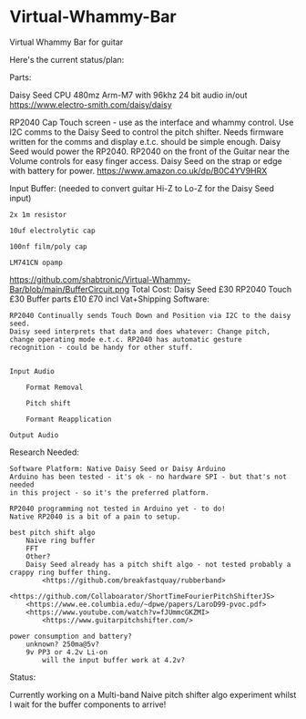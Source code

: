 # Virtual-Whammy-Bar
Virtual Whammy Bar for guitar


Here's the current status/plan:


Parts:

Daisy Seed CPU 480mz Arm-M7 with 96khz 24 bit audio in/out
https://www.electro-smith.com/daisy/daisy

RP2040 Cap Touch screen - use as the interface and whammy control. Use I2C comms
to the Daisy Seed to control the pitch shifter. Needs firmware written for the comms
and display e.t.c. should be simple enough. Daisy Seed would power the RP2040. RP2040 
on the front of the Guitar near the Volume controls for easy finger access. Daisy Seed 
on the strap or edge with battery for power.
https://www.amazon.co.uk/dp/B0C4YV9HRX

Input Buffer: (needed to convert guitar Hi-Z to Lo-Z for the Daisy Seed input)

	2x 1m resistor
 
	10uf electrolytic cap
 
	100nf film/poly cap
 
	LM741CN opamp
 
 <https://github.com/shabtronic/Virtual-Whammy-Bar/blob/main/BufferCircuit.png>
Total Cost:
	Daisy Seed £30
	RP2040 Touch £30
	Buffer parts £10
£70 incl Vat+Shipping
Software:

	RP2040 Continually sends Touch Down and Position via I2C to the daisy seed.
	Daisy seed interprets that data and does whatever: Change pitch, 
 	change operating mode e.t.c. RP2040 has automatic gesture 
  	recognition - could be handy for other stuff.

  
	Input Audio
 
		Format Removal
  
		Pitch shift
  
		Formant Reapplication
  
	Output Audio
	
Research Needed:
	
	Software Platform: Native Daisy Seed or Daisy Arduino
  	Arduino has been tested - it's ok - no hardware SPI - but that's not needed
   	in this project - so it's the preferred platform.

  	RP2040 programming not tested in Arduino yet - to do! 
   	Native RP2040 is a bit of a pain to setup.
		 
	best pitch shift algo
		Naive ring buffer
		FFT
		Other?
		Daisy Seed already has a pitch shift algo - not tested probably a crappy ring buffer thing.  		
    		<https://github.com/breakfastquay/rubberband>   		
      		<https://github.com/Collaboarator/ShortTimeFourierPitchShifterJS>		
		<https://www.ee.columbia.edu/~dpwe/papers/LaroD99-pvoc.pdf>
  		<https://www.youtube.com/watch?v=fJUmmcGKZMI>
    		<https://www.guitarpitchshifter.com/>
	
 	power consumption and battery?
		unknown? 250ma@5v?
		9v PP3 or 4.2v Li-on
			will the input buffer work at 4.2v?


Status:
		
Currently working on a Multi-band Naive pitch shifter algo experiment whilst I wait for the buffer 
components to arrive!
